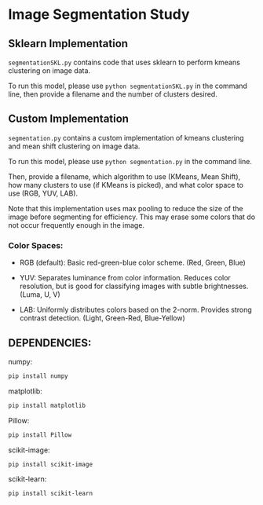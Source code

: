 # Image Segmentation Study

## Sklearn Implementation
```segmentationSKL.py``` contains code that uses sklearn to perform kmeans clustering on image data.

To run this model, please use ```python segmentationSKL.py``` in the command line, then provide a filename and the number of clusters desired.

## Custom Implementation

```segmentation.py``` contains a custom implementation of kmeans clustering and mean shift clustering on image data.

To run this model, please use ```python segmentation.py``` in the command line.

Then, provide a filename, which algorithm to use (KMeans, Mean Shift), how many clusters to use (if KMeans is picked), and what color space to use (RGB, YUV, LAB).

Note that this implementation uses max pooling to reduce the size of the image before segmenting for efficiency. This may erase some colors that do not occur frequently enough in the image.

### Color Spaces:

- RGB (default): Basic red-green-blue color scheme. (Red, Green, Blue)

- YUV: Separates luminance from color information. Reduces color resolution, but is good for classifying images with subtle brightnesses. (Luma, U, V)

- LAB: Uniformly distributes colors based on the 2-norm. Provides strong contrast detection. (Light, Green-Red, Blue-Yellow)

## DEPENDENCIES:

numpy:
```bash
pip install numpy
```

matplotlib:
```bash
pip install matplotlib
```

Pillow:
```bash
pip install Pillow
```

scikit-image:
```bash
pip install scikit-image
```

scikit-learn:
```bash
pip install scikit-learn
```
